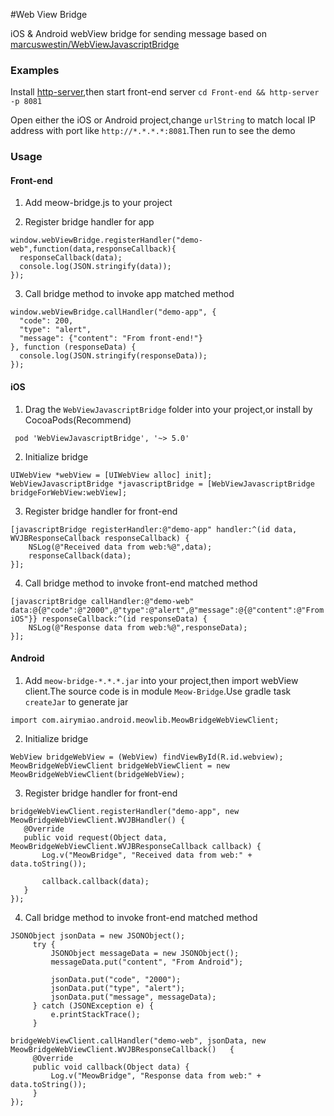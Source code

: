 #Web View Bridge

iOS & Android webView bridge for sending message based on [marcuswestin/WebViewJavascriptBridge](https://github.com/marcuswestin/WebViewJavascriptBridge)

### Examples

Install [http-server](https://www.npmjs.com/package/http-server),then start front-end server `cd Front-end && http-server -p 8081`

Open either the iOS or Android project,change `urlString` to match local IP address with port like `http://*.*.*.*:8081`.Then run to see the demo


### Usage

#### Front-end

1. Add meow-bridge.js to your project

2. Register bridge handler for app

  ```
  window.webViewBridge.registerHandler("demo-web",function(data,responseCallback){
    responseCallback(data);
    console.log(JSON.stringify(data));
  });
  ```

3. Call bridge method to invoke app matched method

  ```
  window.webViewBridge.callHandler("demo-app", {
    "code": 200,
    "type": "alert",
    "message": {"content": "From front-end!"}
  }, function (responseData) {
    console.log(JSON.stringify(responseData));
  });
  ```

#### iOS

1. Drag the `WebViewJavascriptBridge` folder into your project,or install by CocoaPods(Recommend) 

 ```
  pod 'WebViewJavascriptBridge', '~> 5.0'
 ```
 
2. Initialize bridge

  ```
  UIWebView *webView = [UIWebView alloc] init];
  WebViewJavascriptBridge *javascriptBridge = [WebViewJavascriptBridge bridgeForWebView:webView];
  ```

3. Register bridge handler for front-end

  ```
  [javascriptBridge registerHandler:@"demo-app" handler:^(id data, WVJBResponseCallback responseCallback) {
      NSLog(@"Received data from web:%@",data);
      responseCallback(data);
  }];
  ```

4. Call bridge method to invoke front-end matched method

  ```
  [javascriptBridge callHandler:@"demo-web" data:@{@"code":@"2000",@"type":@"alert",@"message":@{@"content":@"From iOS"}} responseCallback:^(id responseData) {
      NSLog(@"Response data from web:%@",responseData);
  }];
  ```

#### Android

1. Add `meow-bridge-*.*.*.jar` into your project,then import webView client.The source code is in module `Meow-Bridge`.Use gradle task `createJar` to generate jar

  ```
  import com.airymiao.android.meowlib.MeowBridgeWebViewClient;
  ```

2. Initialize bridge

  ```
  WebView bridgeWebView = (WebView) findViewById(R.id.webview);
  MeowBridgeWebViewClient bridgeWebViewClient = new MeowBridgeWebViewClient(bridgeWebView);
  ```

3. Register bridge handler for front-end

  ```
  bridgeWebViewClient.registerHandler("demo-app", new MeowBridgeWebViewClient.WVJBHandler() {
     @Override
     public void request(Object data, MeowBridgeWebViewClient.WVJBResponseCallback callback) {
         Log.v("MeowBridge", "Received data from web:" + data.toString());

         callback.callback(data);
     }
  });
  ```

4. Call bridge method to invoke front-end matched method

  ```
  JSONObject jsonData = new JSONObject();
       try {
           JSONObject messageData = new JSONObject();
           messageData.put("content", "From Android");

           jsonData.put("code", "2000");
           jsonData.put("type", "alert");
           jsonData.put("message", messageData);
       } catch (JSONException e) {
           e.printStackTrace();
       }

  bridgeWebViewClient.callHandler("demo-web", jsonData, new MeowBridgeWebViewClient.WVJBResponseCallback()   {
       @Override
       public void callback(Object data) {
           Log.v("MeowBridge", "Response data from web:" + data.toString());
       }
  });
  ```
